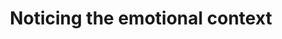 ---
area: Communication Skills
category: 15 - Calgary Cambridge Workshop
title: Noticing the emotional context
description: Noticing the emotional context
audio: /assets/audio/15 - Calgary Cambridge Workshop - 15 Noticing the emotional context. Malcolm Thomas - MQ.mp3
article: 
www: 
keywords: Calgary, Cambridge, Model
youtube: 
soundcloud: 
---